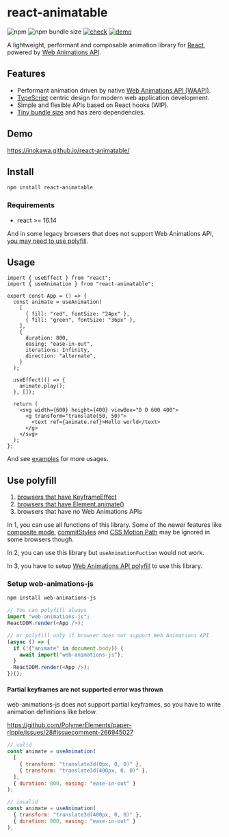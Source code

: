 # react-animatable

![npm](https://img.shields.io/npm/v/react-animatable) ![npm bundle size](https://img.shields.io/bundlephobia/minzip/react-animatable) [![check](https://github.com/inokawa/react-animatable/actions/workflows/check.yml/badge.svg)](https://github.com/inokawa/react-animatable/actions/workflows/check.yml) [![demo](https://github.com/inokawa/react-animatable/actions/workflows/demo.yml/badge.svg)](https://github.com/inokawa/react-animatable/actions/workflows/demo.yml)

A lightweight, performant and composable animation library for [React](https://github.com/facebook/react), powered by [Web Animations API](https://developer.mozilla.org/en-US/docs/Web/API/Web_Animations_API).

## Features

- Performant animation driven by native [Web Animations API (WAAPI)](https://developer.mozilla.org/en-US/docs/Web/API/Web_Animations_API).
- [TypeScript](https://www.typescriptlang.org/) centric design for modern web application development.
- Simple and flexible APIs based on React hooks (WIP).
- [Tiny bundle size](https://bundlephobia.com/package/react-animatable) and has zero dependencies.

## Demo

https://inokawa.github.io/react-animatable/

## Install

```sh
npm install react-animatable
```

### Requirements

- react >= 16.14

And in some legacy browsers that does not support Web Animations API, [you may need to use polyfill](#use-polyfill).

## Usage

```tsx
import { useEffect } from "react";
import { useAnimation } from "react-animatable";

export const App = () => {
  const animate = useAnimation(
    [
      { fill: "red", fontSize: "24px" },
      { fill: "green", fontSize: "36px" },
    ],
    {
      duration: 800,
      easing: "ease-in-out",
      iterations: Infinity,
      direction: "alternate",
    }
  );

  useEffect(() => {
    animate.play();
  }, []);

  return (
    <svg width={600} height={400} viewBox="0 0 600 400">
      <g transform="translate(50, 50)">
        <text ref={animate.ref}>Hello world</text>
      </g>
    </svg>
  );
};
```

And see [examples](./stories) for more usages.

## Use polyfill

1. [browsers that have KeyframeEffect](https://caniuse.com/mdn-api_keyframeeffect)
1. [browsers that have Element.animate()](https://caniuse.com/mdn-api_element_animate)
1. browsers that have no Web Animations APIs

In 1, you can use all functions of this library. Some of the newer features like [composite mode](https://caniuse.com/web-animation), [commitStyles](https://caniuse.com/mdn-api_animation_commitstyles) and [CSS Motion Path](https://caniuse.com/css-motion-paths) may be ignored in some browsers though.

In 2, you can use this library but `useAnimationFuction` would not work.

In 3, you have to setup [Web Animations API polyfill](https://github.com/web-animations/web-animations-js) to use this library.

### Setup web-animations-js

```sh
npm install web-animations-js
```

```js
// You can polyfill always
import "web-animations-js";
ReactDOM.render(<App />);

// or polyfill only if browser does not support Web Animations API
(async () => {
  if (!("animate" in document.body)) {
    await import("web-animations-js");
  }
  ReactDOM.render(<App />);
})();
```

#### **Partial keyframes are not supported** error was thrown

web-animations-js does not support partial keyframes, so you have to write animation definitions like below.

https://github.com/PolymerElements/paper-ripple/issues/28#issuecomment-266945027

```jsx
// valid
const animate = useAnimation(
  [
    { transform: "translate3d(0px, 0, 0)" },
    { transform: "translate3d(400px, 0, 0)" },
  ],
  { duration: 800, easing: "ease-in-out" }
);

// invalid
const animate = useAnimation(
  { transform: "translate3d(400px, 0, 0)" },
  { duration: 800, easing: "ease-in-out" }
);
```
